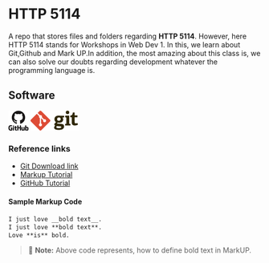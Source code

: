 # HTTP 5114

A repo that stores files and folders regarding **HTTP 5114**. However, here HTTP 5114 stands for Workshops in Web Dev 1. In this, we learn about Git,Github and Mark UP.In addition, the most amazing about this class is, we can also solve our doubts regarding development whatever the programming language is.

## Software

![GitHub](/_readme/github.png)
![Git](/_readme/git.png)

### Reference links

- [Git Download link](https://git-scm.com/downloads)
- [Markup Tutorial](https://www.markdownguide.org/)
- [GitHub Tutorial](https://docs.github.com/en/get-started/quickstart/hello-world)

#### Sample Markup Code

```markup
I just love __bold text__.
I just love **bold text**.
Love **is** bold.
```

> :memo: **Note:** Above code represents, how to define bold text in MarkUP.
